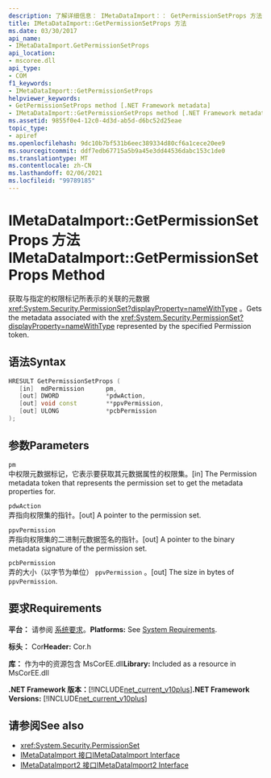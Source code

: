 ```yaml
---
description: 了解详细信息： IMetaDataImport：： GetPermissionSetProps 方法
title: IMetaDataImport::GetPermissionSetProps 方法
ms.date: 03/30/2017
api_name:
- IMetaDataImport.GetPermissionSetProps
api_location:
- mscoree.dll
api_type:
- COM
f1_keywords:
- IMetaDataImport::GetPermissionSetProps
helpviewer_keywords:
- GetPermissionSetProps method [.NET Framework metadata]
- IMetaDataImport::GetPermissionSetProps method [.NET Framework metadata]
ms.assetid: 9855f0e4-12c0-4d3d-ab5d-d6bc52d25eae
topic_type:
- apiref
ms.openlocfilehash: 9dc10b7bf531b6eec389334d80cf6a1cece20ee9
ms.sourcegitcommit: ddf7edb67715a5b9a45e3dd44536dabc153c1de0
ms.translationtype: MT
ms.contentlocale: zh-CN
ms.lasthandoff: 02/06/2021
ms.locfileid: "99789185"
---
```

# <a name="imetadataimportgetpermissionsetprops-method"></a><span data-ttu-id="61d5b-103">IMetaDataImport::GetPermissionSetProps 方法</span><span class="sxs-lookup"><span data-stu-id="61d5b-103">IMetaDataImport::GetPermissionSetProps Method</span></span>

<span data-ttu-id="61d5b-104">获取与指定的权限标记所表示的关联的元数据 <xref:System.Security.PermissionSet?displayProperty=nameWithType> 。</span><span class="sxs-lookup"><span data-stu-id="61d5b-104">Gets the metadata associated with the <xref:System.Security.PermissionSet?displayProperty=nameWithType> represented by the specified Permission token.</span></span>  
  
## <a name="syntax"></a><span data-ttu-id="61d5b-105">语法</span><span class="sxs-lookup"><span data-stu-id="61d5b-105">Syntax</span></span>  
  
```cpp  
HRESULT GetPermissionSetProps (  
   [in]  mdPermission      pm,  
   [out] DWORD             *pdwAction,
   [out] void const        **ppvPermission,
   [out] ULONG             *pcbPermission  
);  
```  
  
## <a name="parameters"></a><span data-ttu-id="61d5b-106">参数</span><span class="sxs-lookup"><span data-stu-id="61d5b-106">Parameters</span></span>  

 `pm`  
 <span data-ttu-id="61d5b-107">中权限元数据标记，它表示要获取其元数据属性的权限集。</span><span class="sxs-lookup"><span data-stu-id="61d5b-107">[in] The Permission metadata token that represents the permission set to get the metadata properties for.</span></span>  
  
 `pdwAction`  
 <span data-ttu-id="61d5b-108">弄指向权限集的指针。</span><span class="sxs-lookup"><span data-stu-id="61d5b-108">[out] A pointer to the permission set.</span></span>  
  
 `ppvPermission`  
 <span data-ttu-id="61d5b-109">弄指向权限集的二进制元数据签名的指针。</span><span class="sxs-lookup"><span data-stu-id="61d5b-109">[out] A pointer to the binary metadata signature of the permission set.</span></span>  
  
 `pcbPermission`  
 <span data-ttu-id="61d5b-110">弄的大小（以字节为单位） `ppvPermission` 。</span><span class="sxs-lookup"><span data-stu-id="61d5b-110">[out] The size in bytes of `ppvPermission`.</span></span>  
  
## <a name="requirements"></a><span data-ttu-id="61d5b-111">要求</span><span class="sxs-lookup"><span data-stu-id="61d5b-111">Requirements</span></span>  

 <span data-ttu-id="61d5b-112">**平台：** 请参阅 [系统要求](../../get-started/system-requirements.md)。</span><span class="sxs-lookup"><span data-stu-id="61d5b-112">**Platforms:** See [System Requirements](../../get-started/system-requirements.md).</span></span>  
  
 <span data-ttu-id="61d5b-113">**标头：** Cor</span><span class="sxs-lookup"><span data-stu-id="61d5b-113">**Header:** Cor.h</span></span>  
  
 <span data-ttu-id="61d5b-114">**库：** 作为中的资源包含 MsCorEE.dll</span><span class="sxs-lookup"><span data-stu-id="61d5b-114">**Library:** Included as a resource in MsCorEE.dll</span></span>  
  
 <span data-ttu-id="61d5b-115">**.NET Framework 版本：**[!INCLUDE[net_current_v10plus](../../../../includes/net-current-v10plus-md.md)]</span><span class="sxs-lookup"><span data-stu-id="61d5b-115">**.NET Framework Versions:** [!INCLUDE[net_current_v10plus](../../../../includes/net-current-v10plus-md.md)]</span></span>  
  
## <a name="see-also"></a><span data-ttu-id="61d5b-116">请参阅</span><span class="sxs-lookup"><span data-stu-id="61d5b-116">See also</span></span>

- <xref:System.Security.PermissionSet>
- [<span data-ttu-id="61d5b-117">IMetaDataImport 接口</span><span class="sxs-lookup"><span data-stu-id="61d5b-117">IMetaDataImport Interface</span></span>](imetadataimport-interface.md)
- [<span data-ttu-id="61d5b-118">IMetaDataImport2 接口</span><span class="sxs-lookup"><span data-stu-id="61d5b-118">IMetaDataImport2 Interface</span></span>](imetadataimport2-interface.md)
